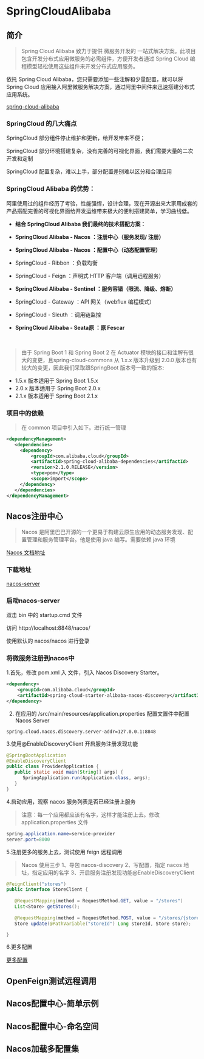 # SpringCloudAlibaba

## 简介

> Spring Cloud Alibaba 致力于提供 微服务开发的 一站式解决方案。此项目包含开发分布式应用微服务的必需组件，方便开发者通过 Spring Cloud 编程模型轻松使用这些组件来开发分布式应用服务。

依托 Spring Cloud Alibaba，您只需要添加一些注解和少量配置，就可以将 Spring Cloud 应用接入阿里微服务解决方案，通过阿里中间件来迅速搭建分布式应用系统。

[spring-cloud-alibaba](https://github.com/alibaba/spring-cloud-alibaba)


### SpringCloud  的几大痛点

SpringCloud 部分组件停止维护和更新，给开发带来不便；

SpringCloud 部分环境搭建复杂，没有完善的可视化界面，我们需要大量的二次开发和定制

SpringCloud 配置复杂，难以上手，部分配置差别难以区分和合理应用


### SpringCloud Alibaba  的优势：

阿里使用过的组件经历了考验，性能强悍，设计合理，现在开源出来大家用成套的产品搭配完善的可视化界面给开发运维带来极大的便利搭建简单，学习曲线低。

* **结合 SpringCloud Alibaba  我们最终的技术搭配方案：**
* **SpringCloud Alibaba - Nacos ：注册中心（服务发现/ 注册）**

* **SpringCloud Alibaba - Nacos ：配置中心（动态配置管理）**
* SpringCloud - Ribbon ：负载均衡

* SpringCloud - Feign ：声明式 HTTP  客户端（调用远程服务）
* **SpringCloud Alibaba - Sentinel ：服务容错（限流、降级、熔断）**

* SpringCloud - Gateway ：API  网关（webflux  编程模式）
* SpringCloud - Sleuth ：调用链监控

* **SpringCloud Alibaba - Seata原 ：原 Fescar**

</br>

> 由于 Spring Boot 1 和 Spring Boot 2 在 Actuator 模块的接口和注解有很大的变更，且spring-cloud-commons 从 1.x.x 版本升级到 2.0.0 版本也有较大的变更，因此我们采取跟SpringBoot 版本号一致的版本:

* 1.5.x 版本适用于 Spring Boot 1.5.x
* 2.0.x 版本适用于 Spring Boot 2.0.x
* 2.1.x 版本适用于 Spring Boot 2.1.x


### 项目中的依赖

> 在 common 项目中引入如下。进行统一管理

```xml
<dependencyManagement>
   <dependencies>
     <dependency>
         <groupId>com.alibaba.cloud</groupId>
         <artifactId>spring-cloud-alibaba-dependencies</artifactId>
         <version>2.1.0.RELEASE</version>
         <type>pom</type>
         <scope>import</scope>
     </dependency>
   </dependencies>
</dependencyManagement>
```

## Nacos注册中心

> Nacos 是阿里巴巴开源的一个更易于构建云原生应用的动态服务发现、配置管理和服务管理平台。他是使用 java 编写。需要依赖 java 环境

[Nacos 文档地址](https://nacos.io/zh-cn/docs/quick-start.html)

### 下载地址

[nacos-server](https://github.com/alibaba/nacos/releases)

### 启动nacos-server

双击 bin 中的 startup.cmd 文件

访问 http://localhost:8848/nacos/

使用默认的 nacos/nacos 进行登录



### 将微服务注册到nacos中

1.首先，修改 pom.xml 入 文件，引入 Nacos Discovery Starter。

```xml
<dependency>
    <groupId>com.alibaba.cloud</groupId>
    <artifactId>spring-cloud-starter-alibaba-nacos-discovery</artifactId>
</dependency>
```

2. 在应用的 /src/main/resources/application.properties  配置文置件中配置 Nacos Server

```properties
spring.cloud.nacos.discovery.server-addr=127.0.0.1:8848
```

3.使用@EnableDiscoveryClient  开启服务注册发现功能

```java
@SpringBootApplication
@EnableDiscoveryClient
public class ProviderApplication {
   public static void main(String[] args) {
      SpringApplication.run(Application.class, args);
   }
}
```

4.启动应用，观察 nacos  服务列表是否已经注册上服务

> 注意：每一个应用都应该有名字，这样才能注册上去。修改 application.properties 文件

```java
spring.application.name=service-provider
server.port=8000
```

5.注册更多的服务上去，测试使用 feign  远程调用

> Nacos 使用三步
> 1、导包 nacos-discovery
> 2、写配置，指定 nacos 地址，指定应用的名字
> 3、开启服务注册发现功能@EnableDiscoveryClient

```java
@FeignClient("stores")
public interface StoreClient {
  
   @RequestMapping(method = RequestMethod.GET, value = "/stores")
   List<Store> getStores();
   
   @RequestMapping(method = RequestMethod.POST, value = "/stores/{storeId}",consumes = "application/json")
   Store update(@PathVariable("storeId") Long storeId, Store store);

}
```

6.更多配置

[更多配置](https://github.com/alibaba/spring-cloud-alibaba/blob/master/spring-cloud-alibaba-examples/nacos-example/nacos-discovery-example/readme-zh.md#more)


## OpenFeign测试远程调用

## Nacos配置中心-简单示例

## Nacos配置中心-命名空间

## Nacos加载多配置集
